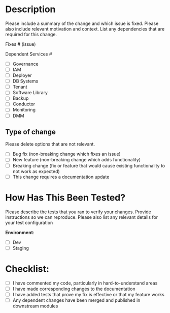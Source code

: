 # Description

Please include a summary of the change and which issue is fixed. Please also include relevant motivation and context. List any dependencies that are required for this change.

Fixes # (issue)

Dependent Services #
- [ ] Governance
- [ ] IAM
- [ ] Deployer
- [ ] DB Systems
- [ ] Tenant
- [ ] Software Library
- [ ] Backup
- [ ] Conductor
- [ ] Monitoring
- [ ] DMM

## Type of change

Please delete options that are not relevant.

- [ ] Bug fix (non-breaking change which fixes an issue)
- [ ] New feature (non-breaking change which adds functionality)
- [ ] Breaking change (fix or feature that would cause existing functionality to not work as expected)
- [ ] This change requires a documentation update

# How Has This Been Tested?

Please describe the tests that you ran to verify your changes. Provide instructions so we can reproduce. Please also list any relevant details for your test configuration


**Environment**:

- [ ] Dev
- [ ] Staging

# Checklist:

- [ ] I have commented my code, particularly in hard-to-understand areas
- [ ] I have made corresponding changes to the documentation
- [ ] I have added tests that prove my fix is effective or that my feature works
- [ ] Any dependent changes have been merged and published in downstream modules